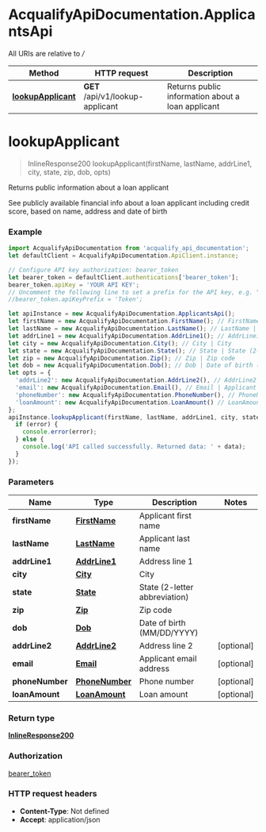 # AcqualifyApiDocumentation.ApplicantsApi

All URIs are relative to */*

Method | HTTP request | Description
------------- | ------------- | -------------
[**lookupApplicant**](ApplicantsApi.md#lookupApplicant) | **GET** /api/v1/lookup-applicant | Returns public information about a loan applicant

<a name="lookupApplicant"></a>
# **lookupApplicant**
> InlineResponse200 lookupApplicant(firstName, lastName, addrLine1, city, state, zip, dob, opts)

Returns public information about a loan applicant

See publicly available financial info about a loan applicant including credit score, based on name, address and date of birth

### Example
```javascript
import AcqualifyApiDocumentation from 'acqualify_api_documentation';
let defaultClient = AcqualifyApiDocumentation.ApiClient.instance;

// Configure API key authorization: bearer_token
let bearer_token = defaultClient.authentications['bearer_token'];
bearer_token.apiKey = 'YOUR API KEY';
// Uncomment the following line to set a prefix for the API key, e.g. "Token" (defaults to null)
//bearer_token.apiKeyPrefix = 'Token';

let apiInstance = new AcqualifyApiDocumentation.ApplicantsApi();
let firstName = new AcqualifyApiDocumentation.FirstName(); // FirstName | Applicant first name
let lastName = new AcqualifyApiDocumentation.LastName(); // LastName | Applicant last name
let addrLine1 = new AcqualifyApiDocumentation.AddrLine1(); // AddrLine1 | Address line 1
let city = new AcqualifyApiDocumentation.City(); // City | City
let state = new AcqualifyApiDocumentation.State(); // State | State (2-letter abbreviation)
let zip = new AcqualifyApiDocumentation.Zip(); // Zip | Zip code
let dob = new AcqualifyApiDocumentation.Dob(); // Dob | Date of birth (MM/DD/YYYY)
let opts = { 
  'addrLine2': new AcqualifyApiDocumentation.AddrLine2(), // AddrLine2 | Address line 2
  'email': new AcqualifyApiDocumentation.Email(), // Email | Applicant email address
  'phoneNumber': new AcqualifyApiDocumentation.PhoneNumber(), // PhoneNumber | Phone number
  'loanAmount': new AcqualifyApiDocumentation.LoanAmount() // LoanAmount | Loan amount
};
apiInstance.lookupApplicant(firstName, lastName, addrLine1, city, state, zip, dob, opts, (error, data, response) => {
  if (error) {
    console.error(error);
  } else {
    console.log('API called successfully. Returned data: ' + data);
  }
});
```

### Parameters

Name | Type | Description  | Notes
------------- | ------------- | ------------- | -------------
 **firstName** | [**FirstName**](.md)| Applicant first name | 
 **lastName** | [**LastName**](.md)| Applicant last name | 
 **addrLine1** | [**AddrLine1**](.md)| Address line 1 | 
 **city** | [**City**](.md)| City | 
 **state** | [**State**](.md)| State (2-letter abbreviation) | 
 **zip** | [**Zip**](.md)| Zip code | 
 **dob** | [**Dob**](.md)| Date of birth (MM/DD/YYYY) | 
 **addrLine2** | [**AddrLine2**](.md)| Address line 2 | [optional] 
 **email** | [**Email**](.md)| Applicant email address | [optional] 
 **phoneNumber** | [**PhoneNumber**](.md)| Phone number | [optional] 
 **loanAmount** | [**LoanAmount**](.md)| Loan amount | [optional] 

### Return type

[**InlineResponse200**](InlineResponse200.md)

### Authorization

[bearer_token](../README.md#bearer_token)

### HTTP request headers

 - **Content-Type**: Not defined
 - **Accept**: application/json

